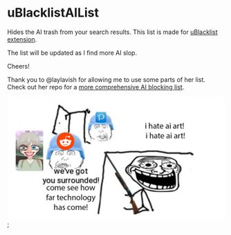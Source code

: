 # uBlacklistAIList

Hides the AI trash from your search results. 
This list is made for [uBlacklist extension](https://github.com/iorate/ublacklist).

The list will be updated as I find more AI slop.

Cheers!

Thank you to @laylavish for allowing me to use some parts of her list.
Check out her repo for a [more comprehensive AI blocking list](https://github.com/laylavish/uBlockOrigin-HUGE-AI-Blocklist/tree/main).

![](./ihateai.webp);
